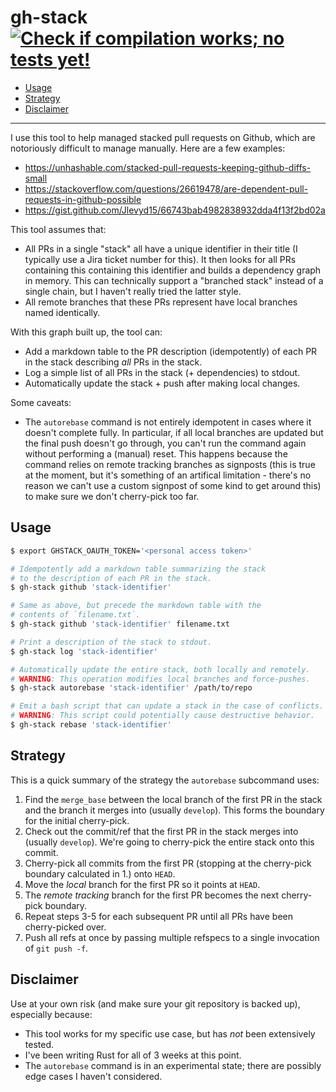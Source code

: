 # gh-stack [![Check if compilation works; no tests yet!](https://api.travis-ci.org/timothyandrew/gh-stack.svg?branch=master&status=passed)](https://travis-ci.org/timothyandrew/gh-stack)

- [Usage](#usage)
- [Strategy](#strategy)
- [Disclaimer](#disclaimer)

---

I use this tool to help managed stacked pull requests on Github, which are notoriously difficult to manage manually. Here are a few examples:

- https://unhashable.com/stacked-pull-requests-keeping-github-diffs-small
- https://stackoverflow.com/questions/26619478/are-dependent-pull-requests-in-github-possible
- https://gist.github.com/Jlevyd15/66743bab4982838932dda4f13f2bd02a

This tool assumes that:

- All PRs in a single "stack" all have a unique identifier in their title (I typically use a Jira ticket number for this). It then looks for all PRs containing this containing this identifier and builds a dependency graph in memory. This can technically support a "branched stack" instead of a single chain, but I haven't really tried the latter style.
- All remote branches that these PRs represent have local branches named identically.

With this graph built up, the tool can:

- Add a markdown table to the PR description (idempotently) of each PR in the stack describing _all_ PRs in the stack.
- Log a simple list of all PRs in the stack (+ dependencies) to stdout.
- Automatically update the stack + push after making local changes.

Some caveats:

- The `autorebase` command is not entirely idempotent in cases where it doesn't complete fully. In particular, if all local branches are updated but the final push doesn't go through, you can't run the command again without performing a (manual) reset. This happens because the command relies on remote tracking branches as signposts (this is true at the moment, but it's something of an artifical limitation - there's no reason we can't use a custom signpost of some kind to get around this) to make sure we don't cherry-pick too far.

## Usage

```bash
$ export GHSTACK_OAUTH_TOKEN='<personal access token>'

# Idempotently add a markdown table summarizing the stack
# to the description of each PR in the stack.
$ gh-stack github 'stack-identifier'

# Same as above, but precede the markdown table with the 
# contents of `filename.txt`.
$ gh-stack github 'stack-identifier' filename.txt

# Print a description of the stack to stdout.
$ gh-stack log 'stack-identifier'

# Automatically update the entire stack, both locally and remotely.
# WARNING: This operation modifies local branches and force-pushes.
$ gh-stack autorebase 'stack-identifier' /path/to/repo

# Emit a bash script that can update a stack in the case of conflicts.
# WARNING: This script could potentially cause destructive behavior.
$ gh-stack rebase 'stack-identifier'

```
  
## Strategy

This is a quick summary of the strategy the `autorebase` subcommand uses:

1. Find the `merge_base` between the local branch of the first PR in the stack and the branch it merges into (usually `develop`). This forms the boundary for the initial cherry-pick.
2. Check out the commit/ref that the first PR in the stack merges into (usually `develop`). We're going to cherry-pick the entire stack onto this commit.
3. Cherry-pick all commits from the first PR (stopping at the cherry-pick boundary calculated in 1.) onto `HEAD`.
4. Move the _local_ branch for the first PR so it points at `HEAD`.
5. The _remote tracking_ branch for the first PR becomes the next cherry-pick boundary.
6. Repeat steps 3-5 for each subsequent PR until all PRs have been cherry-picked over.
7. Push all refs at once by passing multiple refspecs to a single invocation of `git push -f`.

## Disclaimer

Use at your own risk (and make sure your git repository is backed up), especially because:

- This tool works for my specific use case, but has _not_ been extensively tested.
- I've been writing Rust for all of 3 weeks at this point.
- The `autorebase` command is in an experimental state; there are possibly edge cases I haven't considered.